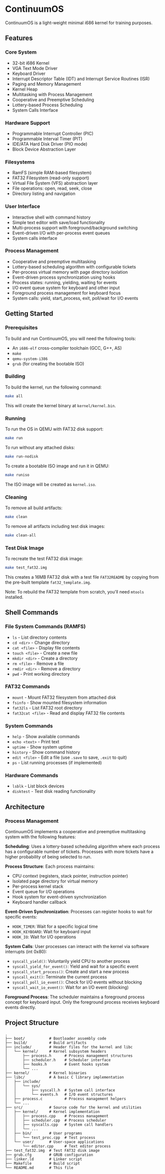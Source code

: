 # ContinuumOS

ContinuumOS is a light-weight minimal i686 kernel for training purposes.

## Features



### Core System
*   32-bit i686 Kernel
*   VGA Text Mode Driver
*   Keyboard Driver
*   Interrupt Descriptor Table (IDT) and Interrupt Service Routines (ISR)
*   Paging and Memory Management
*   Kernel Heap
*   Multitasking with Process Management
*   Cooperative and Preemptive Scheduling
*   Lottery-based Process Scheduling
*   System Calls Interface

### Hardware Support
*   Programmable Interrupt Controller (PIC)
*   Programmable Interval Timer (PIT)
*   IDE/ATA Hard Disk Driver (PIO mode)
*   Block Device Abstraction Layer

### Filesystems
*   RamFS (simple RAM-based filesystem)
*   FAT32 Filesystem (read-only support)
*   Virtual File System (VFS) abstraction layer
*   File operations: open, read, seek, close
*   Directory listing and navigation

### User Interface
*   Interactive shell with command history
*   Simple text editor with save/load functionality
*   Multi-process support with foreground/background switching
*   Event-driven I/O with per-process event queues
*   System calls interface

### Process Management
*   Cooperative and preemptive multitasking
*   Lottery-based scheduling algorithm with configurable tickets
*   Per-process virtual memory with page directory isolation
*   Event-driven process synchronization using hooks
*   Process states: running, yielding, waiting for events
*   I/O event queue system for keyboard and other input
*   Foreground process management for keyboard focus
*   System calls: yield, start_process, exit, poll/wait for I/O events

## Getting Started

### Prerequisites

To build and run ContinuumOS, you will need the following tools:

*   An `i686-elf` cross-compiler toolchain (GCC, G++, AS)
*   `make`
*   `qemu-system-i386`
*   `grub` (for creating the bootable ISO)

### Building

To build the kernel, run the following command:

```sh
make all
```

This will create the kernel binary at `kernel/kernel.bin`.

### Running

To run the OS in QEMU with FAT32 disk support:

```sh
make run
```

To run without any attached disks:

```sh
make run-nodisk
```

To create a bootable ISO image and run it in QEMU:

```sh
make runiso
```

The ISO image will be created as `kernel.iso`.

### Cleaning

To remove all build artifacts:

```sh
make clean
```

To remove all artifacts including test disk images:

```sh
make clean-all
```

### Test Disk Image

To recreate the test FAT32 disk image:

```sh
make test_fat32.img
```

This creates a 16MB FAT32 disk with a test file `FAT32README` by copying from the pre-built template `fat32_template.img`.

Note: To rebuild the FAT32 template from scratch, you'll need `mtools` installed.

## Shell Commands

### File System Commands (RAMFS)
- `ls` - List directory contents
- `cd <dir>` - Change directory  
- `cat <file>` - Display file contents
- `touch <file>` - Create a new file
- `mkdir <dir>` - Create a directory
- `rm <file>` - Remove a file
- `rmdir <dir>` - Remove a directory
- `pwd` - Print working directory

### FAT32 Commands
- `mount` - Mount FAT32 filesystem from attached disk
- `fsinfo` - Show mounted filesystem information
- `fat32ls` - List FAT32 root directory
- `fat32cat <file>` - Read and display FAT32 file contents

### System Commands
- `help` - Show available commands
- `echo <text>` - Print text
- `uptime` - Show system uptime
- `history` - Show command history
- `edit <file>` - Edit a file (use `.save` to save, `.exit` to quit)
- `ps` - List running processes (if implemented)

### Hardware Commands
- `lsblk` - List block devices
- `disktest` - Test disk reading functionality

## Architecture

### Process Management
ContinuumOS implements a cooperative and preemptive multitasking system with the following features:

**Scheduling**: Uses a lottery-based scheduling algorithm where each process has a configurable number of tickets. Processes with more tickets have a higher probability of being selected to run.

**Process Structure**: Each process maintains:
- CPU context (registers, stack pointer, instruction pointer)
- Isolated page directory for virtual memory
- Per-process kernel stack
- Event queue for I/O operations
- Hook system for event-driven synchronization
- Keyboard handler callback

**Event-Driven Synchronization**: Processes can register hooks to wait for specific events:
- `HOOK_TIMER`: Wait for a specific logical time
- `HOOK_KEYBOARD`: Wait for keyboard input
- `HOOK_IO`: Wait for I/O operations

**System Calls**: User processes can interact with the kernel via software interrupts (int 0x80):
- `syscall_yield()`: Voluntarily yield CPU to another process
- `syscall_yield_for_event()`: Yield and wait for a specific event
- `syscall_start_process()`: Create and start a new process
- `syscall_exit()`: Terminate the current process
- `syscall_poll_io_event()`: Check for I/O events without blocking
- `syscall_wait_io_event()`: Wait for an I/O event (blocking)

**Foreground Process**: The scheduler maintains a foreground process concept for keyboard input. Only the foreground process receives keyboard events directly.

## Project Structure

```
.
├── boot/           # Bootloader assembly code
├── build/          # Build artifacts 
├── include/        # Header files for the kernel and libc
│   └── kernel/     # Kernel subsystem headers
│       ├── process.h      # Process management structures
│       ├── scheduler.h    # Scheduler interface
│       ├── hooks.h        # Event hooks system
│       └── ...
├── kernel/         # Kernel binaries 
├── libc/           # A basic C library implementation
│   ├── include/
│   │   └── sys/
│   │       ├── syscall.h  # System call interface
│   │       └── events.h   # I/O event structures
│   ├── process.c          # Process management helpers
│   └── ...
├── src/            # Source code for the kernel and utilities
│   ├── kernel/     # Kernel implementation
│   │   ├── process.cpp    # Process management
│   │   ├── scheduler.cpp  # Process scheduler
│   │   ├── syscalls.cpp   # System call handlers
│   │   └── ...
│   ├── bin/        # User programs
│   │   └── test_proc.cpp  # Test process
│   └── user/       # User-space applications
│       └── editor.cpp     # Text editor process
├── test_fat32.img  # Test FAT32 disk image
├── grub.cfg        # GRUB configuration
├── linker.ld       # Linker script
├── Makefile        # Build script
└── README.md       # This file
```